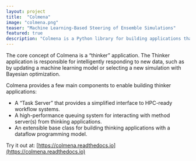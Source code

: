 ```yaml
---
layout: project
title:  "Colmena"
image: "colmena.png"
teaser: "Machine Learning-Based Steering of Ensemble Simulations"
featured: true
description: "Colmena is a Python library for building applications that combine AI and simulation workflows on HPC. Its core feature is a communication library that simplifies tools for intelligently steering large ensemble simulations."
---
```


The core concept of Colmena is a “thinker” application.
The Thinker application is responsible for intelligently responding to new data, such as by updating a machine learning model or selecting a new simulation with Bayesian optimization.

Colmena provides a few main components to enable building thinker applications:

- A “Task Server” that provides a simplified interface to HPC-ready workflow systems.
- A high-performance queuing system for interacting with method server(s) from thinking applications.
- An extensible base class for building thinking applications with a dataflow programming model.

Try it out at:
[https://colmena.readthedocs.io](https://colmena.readthedocs.io)
